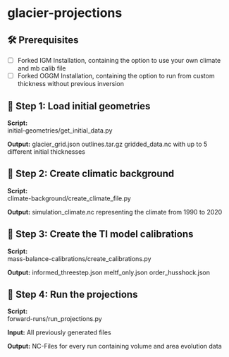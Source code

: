 # glacier-projections

## 🛠️ Prerequisites

- [ ] Forked IGM Installation, containing the option to use your own climate and mb calib file
- [ ] Forked OGGM Installation, containing the option to run from custom thickness without previous inversion

## 🔧 Step 1: Load initial geometries

**Script:**  
initial-geometries/get_initial_data.py

**Output:**
glacier_grid.json
outlines.tar.gz
gridded_data.nc with up to 5 different initial thicknesses

## 🔧 Step 2: Create climatic background

**Script:**  
climate-background/create_climate_file.py

**Output:**
simulation_climate.nc representing the climate from 1990 to 2020

## 🔧 Step 3: Create the TI model calibrations 

**Script:**  
mass-balance-calibrations/create_calibrations.py

**Output:**
informed_threestep.json
meltf_only.json
order_husshock.json

## 🔧 Step 4: Run the projections

**Script:**  
forward-runs/run_projections.py

**Input:**
All previously generated files

**Output:**
NC-Files for every run containing volume and area evolution data

